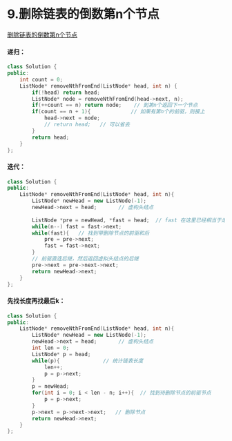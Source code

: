 # 9.删除链表的倒数第n个节点

[删除链表的倒数第n个节点](https://www.nowcoder.com/practice/f95dcdafbde44b22a6d741baf71653f6?tpId=295&tags=&title=&difficulty=0&judgeStatus=0&rp=0&sourceUrl=%2Fexam%2Foj)



#### 递归：

```c++
class Solution {
public:
    int count = 0;
    ListNode* removeNthFromEnd(ListNode* head, int n) {
        if(!head) return head;
        ListNode* node = removeNthFromEnd(head->next, n);
        if(++count == n) return node;    // 到第n个返回下一个节点
        if(count == n + 1){				// 如果有第n个的前驱，则接上
            head->next = node;
            // return head;   // 可以省去
        }
        return head;
    }
};
```



#### 迭代：

```c++
class Solution {
public:
    ListNode* removeNthFromEnd(ListNode* head, int n){
        ListNode* newHead = new ListNode(-1); 
        newHead->next = head;       // 虚构头结点
        
        ListNode *pre = newHead, *fast = head;	// fast 在这里已经相当于走了一步
        while(n--) fast = fast->next;
        while(fast){   // 找到带删除节点的前驱和后
            pre = pre->next;
            fast = fast->next;
        }
        // 前驱直连后继，然后返回虚拟头结点的后继
        pre->next = pre->next->next;
        return newHead->next;
    }
};
```



#### 先找长度再找最后k：

```c++
class Solution {
public:
    ListNode* removeNthFromEnd(ListNode* head, int n){
        ListNode* newHead = new ListNode(-1); 
        newHead->next = head;       // 虚构头结点
        int len = 0;
        ListNode* p = head;
        while(p){              // 统计链表长度
            len++;
            p = p->next;
        }
        p = newHead;
        for(int i = 0; i < len - n; i++){  // 找到待删除节点的前驱节点
            p = p->next;
        }
        p->next = p->next->next;   // 删除节点
        return newHead->next;
    }
};
```
